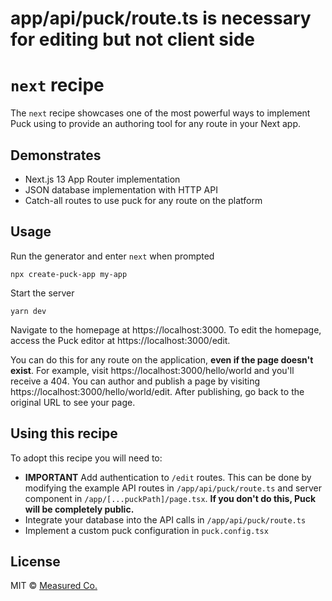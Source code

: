 
#  app/api/puck/route.ts is necessary for editing but not client side












# `next` recipe

The `next` recipe showcases one of the most powerful ways to implement Puck using to provide an authoring tool for any route in your Next app.

## Demonstrates

- Next.js 13 App Router implementation
- JSON database implementation with HTTP API
- Catch-all routes to use puck for any route on the platform

## Usage

Run the generator and enter `next` when prompted

```
npx create-puck-app my-app
```

Start the server

```
yarn dev
```

Navigate to the homepage at https://localhost:3000. To edit the homepage, access the Puck editor at https://localhost:3000/edit.

You can do this for any route on the application, **even if the page doesn't exist**. For example, visit https://localhost:3000/hello/world and you'll receive a 404. You can author and publish a page by visiting https://localhost:3000/hello/world/edit. After publishing, go back to the original URL to see your page.

## Using this recipe

To adopt this recipe you will need to:

- **IMPORTANT** Add authentication to `/edit` routes. This can be done by modifying the example API routes in `/app/api/puck/route.ts` and server component in `/app/[...puckPath]/page.tsx`. **If you don't do this, Puck will be completely public.**
- Integrate your database into the API calls in `/app/api/puck/route.ts`
- Implement a custom puck configuration in `puck.config.tsx`

## License

MIT © [Measured Co.](https://github.com/measuredco)
